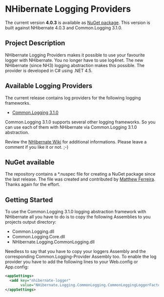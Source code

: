 NHibernate Logging Providers
============================
The current version **4.0.3** is available as [NuGet package](http://nuget.org/packages/NHibernate.Logging/).
This version is built against NHibernate 4.0.3 and Common.Logging 3.1.0.

Project Description
-------------------
NHibernate Logging Providers makes it possible to use your favourite logger with NHibernate. 
You no longer have to use log4net. The new NHibernate (since NH3) logging abstraction makes 
this possible. The provider is developed in C# using .NET 4.5.

Available Logging Providers
---------------------------
The current release contains log providers for the following logging frameworks.

* [Common.Logging 3.1.0](https://github.com/net-commons/common-logging)

Common.Logging 3.1.0 supports several other logging frameworks. So you can use
each of them with NHibernate via Common.Logging 3.1.0 abstraction.

Review the [NHibernate Wiki](http://nhforge.org/wikis/howtonh/using-nlog-via-common-logging-with-nhibernate.aspx) for additional informations. Please leave a comment if you 
like it or not. ;-)

NuGet available
---------------
The repository contains a *.nuspec file for creating a NuGet package since the last release. 
The file was created and contributed by [Matthew Ferreira](https://nuget.org/packages?q=Matthew%20Ferreira). 
Thanks again for the effort.

Getting Started
---------------
To use the Common.Logging 3.1.0 logging abstraction framework with NHibernate all you have 
to do is to copy the following Assemblies to you projects output directory:

* Common.Logging.dll
* Common.Logging.Core.dll
* NHibernate.Logging.CommonLogging.dll

Needless to say that you have to copy your loggers Assembly and the corresponding 
Common.Logging-Provider Assembly too. To enable the log provider you have to add the 
following lines to your Web.config or App.config:

```xml
<appSettings>
  <add key="nhibernate-logger" 
       value="NHibernate.Logging.CommonLogging.CommonLoggingLoggerFactory, NHibernate.Logging.CommonLogging"/>
</appSettings>
```
